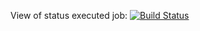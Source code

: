 View of status executed job:
[![Build Status](http://ec2-54-242-245-11.compute-1.amazonaws.com:8080/job/Alpinehelloworld2/badge/icon)](http://ec2-54-242-245-11.compute-1.amazonaws.com:8080/job/Alpinehelloworld2/) 
